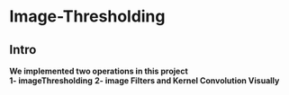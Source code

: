# Image-Thresholding

## Intro
**We implemented two operations in this project**  
**1- imageThresholding**
**2- image Filters and Kernel Convolution Visually** 
